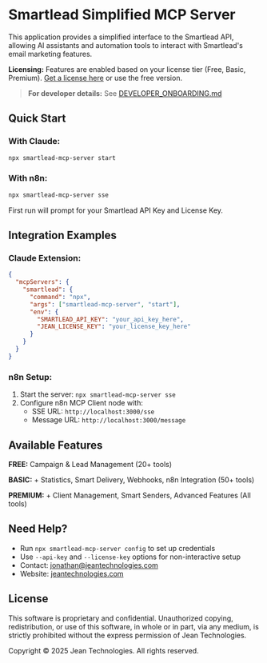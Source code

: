 # Smartlead Simplified MCP Server

This application provides a simplified interface to the Smartlead API, allowing AI assistants and automation tools to interact with Smartlead's email marketing features.

**Licensing:** Features are enabled based on your license tier (Free, Basic, Premium). [Get a license here](https://sea-turtle-app-64etr.ondigitalocean.app/) or use the free version.

> **For developer details:** See [DEVELOPER_ONBOARDING.md](./DEVELOPER_ONBOARDING.md)

## Quick Start

### With Claude:
```bash
npx smartlead-mcp-server start
```

### With n8n:
```bash
npx smartlead-mcp-server sse
```

First run will prompt for your Smartlead API Key and License Key.

## Integration Examples

### Claude Extension:
```json
{
  "mcpServers": {
    "smartlead": {
      "command": "npx",
      "args": ["smartlead-mcp-server", "start"],
      "env": {
        "SMARTLEAD_API_KEY": "your_api_key_here",
        "JEAN_LICENSE_KEY": "your_license_key_here"
      }
    }
  }
}
```

### n8n Setup:
1. Start the server: `npx smartlead-mcp-server sse`
2. Configure n8n MCP Client node with:
   - SSE URL: `http://localhost:3000/sse`
   - Message URL: `http://localhost:3000/message`

## Available Features

**FREE:** Campaign & Lead Management (20+ tools)

**BASIC:** + Statistics, Smart Delivery, Webhooks, n8n Integration (50+ tools)

**PREMIUM:** + Client Management, Smart Senders, Advanced Features (All tools)

## Need Help?

- Run `npx smartlead-mcp-server config` to set up credentials
- Use `--api-key` and `--license-key` options for non-interactive setup
- Contact: jonathan@jeantechnologies.com
- Website: [jeantechnologies.com](https://jeantechnologies.com)

## License

This software is proprietary and confidential. Unauthorized copying, redistribution, or use of this software, in whole or in part, via any medium, is strictly prohibited without the express permission of Jean Technologies.

Copyright © 2025 Jean Technologies. All rights reserved.